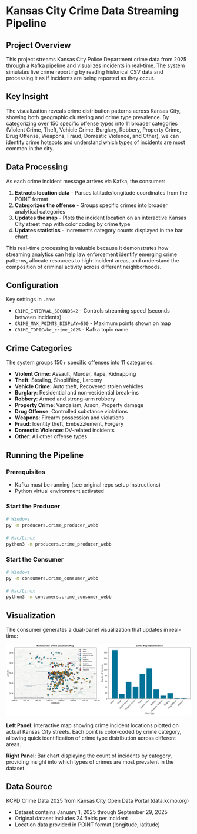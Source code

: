 # Kansas City Crime Data Streaming Pipeline

## Project Overview

This project streams Kansas City Police Department crime data from 2025 through a Kafka pipeline and visualizes incidents in real-time. The system simulates live crime reporting by reading historical CSV data and processing it as if incidents are being reported as they occur.

## Key Insight

The visualization reveals crime distribution patterns across Kansas City, showing both geographic clustering and crime type prevalence. By categorizing over 150 specific offense types into 11 broader categories (Violent Crime, Theft, Vehicle Crime, Burglary, Robbery, Property Crime, Drug Offense, Weapons, Fraud, Domestic Violence, and Other), we can identify crime hotspots and understand which types of incidents are most common in the city.

## Data Processing

As each crime incident message arrives via Kafka, the consumer:

1. **Extracts location data** - Parses latitude/longitude coordinates from the POINT format
2. **Categorizes the offense** - Groups specific crimes into broader analytical categories
3. **Updates the map** - Plots the incident location on an interactive Kansas City street map with color coding by crime type
4. **Updates statistics** - Increments category counts displayed in the bar chart

This real-time processing is valuable because it demonstrates how streaming analytics can help law enforcement identify emerging crime patterns, allocate resources to high-incident areas, and understand the composition of criminal activity across different neighborhoods.

## Configuration

Key settings in `.env`:
- `CRIME_INTERVAL_SECONDS=2` - Controls streaming speed (seconds between incidents)
- `CRIME_MAX_POINTS_DISPLAY=500` - Maximum points shown on map
- `CRIME_TOPIC=kc_crime_2025` - Kafka topic name

## Crime Categories

The system groups 150+ specific offenses into 11 categories:
- **Violent Crime**: Assault, Murder, Rape, Kidnapping
- **Theft**: Stealing, Shoplifting, Larceny
- **Vehicle Crime**: Auto theft, Recovered stolen vehicles
- **Burglary**: Residential and non-residential break-ins
- **Robbery**: Armed and strong-arm robbery
- **Property Crime**: Vandalism, Arson, Property damage
- **Drug Offense**: Controlled substance violations
- **Weapons**: Firearm possession and violations
- **Fraud**: Identity theft, Embezzlement, Forgery
- **Domestic Violence**: DV-related incidents
- **Other**: All other offense types

## Running the Pipeline

### Prerequisites
- Kafka must be running (see original repo setup instructions)
- Python virtual environment activated

### Start the Producer
```bash
# Windows
py -m producers.crime_producer_webb

# Mac/Linux
python3 -m producers.crime_producer_webb
```

### Start the Consumer
```bash
# Windows
py -m consumers.crime_consumer_webb

# Mac/Linux
python3 -m consumers.crime_consumer_webb
```

## Visualization

The consumer generates a dual-panel visualization that updates in real-time:

![Kansas City Crime Visualization](images/kc_crime_visualizations.png)

**Left Panel**: Interactive map showing crime incident locations plotted on actual Kansas City streets. Each point is color-coded by crime category, allowing quick identification of crime type distribution across different areas.

**Right Panel**: Bar chart displaying the count of incidents by category, providing insight into which types of crimes are most prevalent in the dataset.


## Data Source

KCPD Crime Data 2025 from Kansas City Open Data Portal (data.kcmo.org)
- Dataset contains January 1, 2025 through September 29, 2025
- Original dataset includes 24 fields per incident
- Location data provided in POINT format (longitude, latitude)